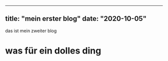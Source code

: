 
---
title: "mein erster blog"
date: "2020-10-05"
---

das ist mein zweiter blog
# was für ein dolles ding
